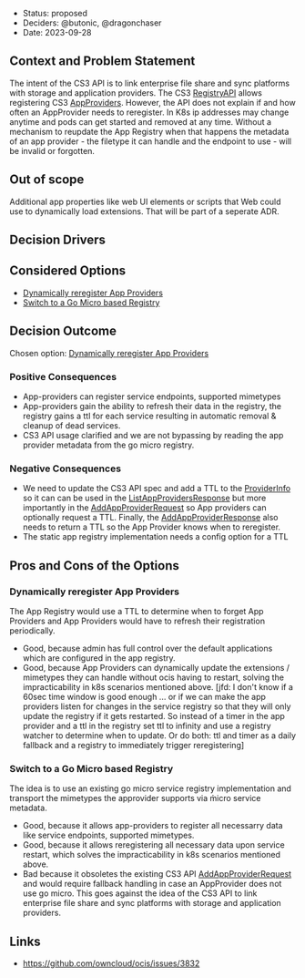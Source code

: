 * Status: proposed
* Deciders: @butonic, @dragonchaser
* Date: 2023-09-28

## Context and Problem Statement

The intent of the CS3 API is to link enterprise file share and sync platforms with storage and application providers. The CS3 [RegistryAPI](https://cs3org.github.io/cs3apis/#cs3.app.registry.v1beta1.RegistryAPI) allows registering CS3 [AppProviders](https://cs3org.github.io/cs3apis/#cs3.app.registry.v1beta1.ProviderInfo). However, the API does not explain if and how often an AppProvider needs to reregister. In K8s ip addresses may change anytime and pods can get started and removed at any time. Without a mechanism to reupdate the App Registry when that happens the metadata of an app provider - the filetype it can handle and the endpoint to use - will be invalid or forgotten.

## Out of scope
Additional app properties like web UI elements or scripts that Web could use to dynamically load extensions. That will be part of a seperate ADR.

## Decision Drivers

## Considered Options

* [Dynamically reregister App Providers](#dynamic-registry)
* [Switch to a Go Micro based Registry](#micro-registry)

## Decision Outcome

Chosen option: [Dynamically reregister App Providers](#dynamic-registry)

### Positive Consequences

* App-providers can register service endpoints, supported mimetypes
* App-providers gain the ability to refresh their data in the registry, the registry gains a ttl for each service resulting in automatic removal & cleanup of dead services.
* CS3 API usage clarified and we are not bypassing by reading the app provider metadata from the go micro registry.

### Negative Consequences

* We need to update the CS3 API spec and add a TTL to the [ProviderInfo](https://cs3org.github.io/cs3apis/#cs3.app.registry.v1beta1.ProviderInfo) so it can can be used in the [ListAppProvidersResponse](https://cs3org.github.io/cs3apis/#cs3.app.registry.v1beta1.ListAppProvidersResponse) but more importantly in the [AddAppProviderRequest](https://cs3org.github.io/cs3apis/#cs3.app.registry.v1beta1.AddAppProviderRequest) so App providers can optionally request a TTL. Finally, the [AddAppProviderResponse](https://cs3org.github.io/cs3apis/#cs3.app.registry.v1beta1.AddAppProviderResponse) also needs to return a TTL so the App Provider knows when to reregister.
* The static app registry implementation needs a config option for a TTL

## Pros and Cons of the Options

### Dynamically reregister App Providers
The App Registry would use a TTL to determine when to forget App Providers and App Providers would have to refresh their registration periodically.

* Good, because admin has full control over the default applications which are configured in the app registry.
* Good, because App Providers can dynamically update the extensions / mimetypes they can handle without ocis having to restart, solving the impracticability in k8s scenarios mentioned above.
  [jfd: I don't know if a 60sec time window is good enough ... or if we can make the app providers listen for changes in the service registry so that they will only update the registry if it gets restarted. So instead of a timer in the app provider and a ttl in the registry set ttl to infinity and use a registry watcher to determine when to update. Or do both: ttl and timer as a daily fallback and a registry to immediately trigger reregistering]

### Switch to a Go Micro based Registry
The idea is to use an existing go micro service registry implementation and transport the mimetypes the approvider supports via m̀icro service metadata.

* Good, because it allows app-providers to register all necessarry data like service endpoints, supported mimetypes.
* Good, because it allows reregistering all necessary data upon service restart, which solves the impracticability in k8s scenarios mentioned above.
* Bad because it obsoletes the existing CS3 API [AddAppProviderRequest](https://cs3org.github.io/cs3apis/#cs3.app.registry.v1beta1.AddAppProviderRequest) and would require fallback handling in case an AppProvider does not use go micro. This goes against the idea of the CS3 API to link enterprise file share and sync platforms with storage and application providers.

## Links
* https://github.com/owncloud/ocis/issues/3832
